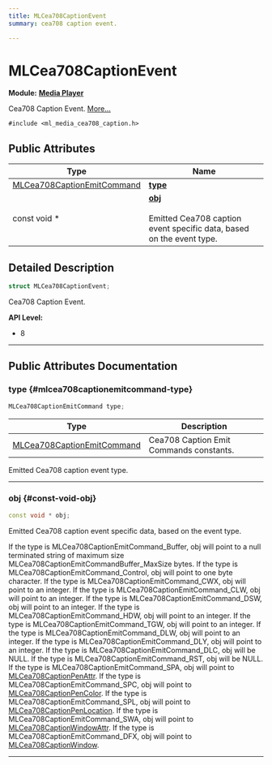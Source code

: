 ```yaml
---
title: MLCea708CaptionEvent
summary: cea708 caption event. 

---
```


# MLCea708CaptionEvent

**Module:** **[Media Player](/api-ref/api/Modules/group___media_player/group___media_player.md)**



Cea708 Caption Event.  [More...](#detailed-description)


`#include <ml_media_cea708_caption.h>`

## Public Attributes

| Type           | Name           |
| -------------- | -------------- |
| [MLCea708CaptionEmitCommand](/api-ref/api/Modules/group___media_player/group___media_player.md#enums-mlcea708captionemitcommand) | **[type](/api-ref/api/Modules/group___media_player/struct_m_l_cea708_caption_event.md#mlcea708captionemitcommand-type)**  |
| const void * | **[obj](/api-ref/api/Modules/group___media_player/struct_m_l_cea708_caption_event.md#const-void-obj)** <br></br>Emitted Cea708 caption event specific data, based on the event type.  |

## Detailed Description

```cpp
struct MLCea708CaptionEvent;
```

Cea708 Caption Event. 




**API Level:**
  * 8




-----------
## Public Attributes Documentation

### type {#mlcea708captionemitcommand-type}

```cpp
MLCea708CaptionEmitCommand type;
```



| Type | Description |
|--|--|
| [MLCea708CaptionEmitCommand](/api-ref/api/Modules/group___media_player/group___media_player.md#enums-mlcea708captionemitcommand) | Cea708 Caption Emit Commands constants.  |


Emitted Cea708 caption event type. 





-----------

### obj {#const-void-obj}

```cpp
const void * obj;
```

Emitted Cea708 caption event specific data, based on the event type. 

If the type is MLCea708CaptionEmitCommand_Buffer, obj will point to a null terminated string of maximum size MLCea708CaptionEmitCommandBuffer_MaxSize bytes. If the type is MLCea708CaptionEmitCommand_Control, obj will point to one byte character. If the type is MLCea708CaptionEmitCommand_CWX, obj will point to an integer. If the type is MLCea708CaptionEmitCommand_CLW, obj will point to an integer. If the type is MLCea708CaptionEmitCommand_DSW, obj will point to an integer. If the type is MLCea708CaptionEmitCommand_HDW, obj will point to an integer. If the type is MLCea708CaptionEmitCommand_TGW, obj will point to an integer. If the type is MLCea708CaptionEmitCommand_DLW, obj will point to an integer. If the type is MLCea708CaptionEmitCommand_DLY, obj will point to an integer. If the type is MLCea708CaptionEmitCommand_DLC, obj will be NULL. If the type is MLCea708CaptionEmitCommand_RST, obj will be NULL. If the type is MLCea708CaptionEmitCommand_SPA, obj will point to [MLCea708CaptionPenAttr](/api-ref/api/Modules/group___media_player/struct_m_l_cea708_caption_pen_attr.md). If the type is MLCea708CaptionEmitCommand_SPC, obj will point to [MLCea708CaptionPenColor](/api-ref/api/Modules/group___media_player/struct_m_l_cea708_caption_pen_color.md). If the type is MLCea708CaptionEmitCommand_SPL, obj will point to [MLCea708CaptionPenLocation](/api-ref/api/Modules/group___media_player/struct_m_l_cea708_caption_pen_location.md). If the type is MLCea708CaptionEmitCommand_SWA, obj will point to [MLCea708CaptionWindowAttr](/api-ref/api/Modules/group___media_player/struct_m_l_cea708_caption_window_attr.md). If the type is MLCea708CaptionEmitCommand_DFX, obj will point to [MLCea708CaptionWindow](/api-ref/api/Modules/group___media_player/struct_m_l_cea708_caption_window.md). 





-----------

